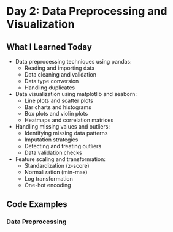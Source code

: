 # Day 2: Data Preprocessing and Visualization

## What I Learned Today
- Data preprocessing techniques using pandas:
  - Reading and importing data
  - Data cleaning and validation
  - Data type conversion
  - Handling duplicates
- Data visualization using matplotlib and seaborn:
  - Line plots and scatter plots
  - Bar charts and histograms 
  - Box plots and violin plots
  - Heatmaps and correlation matrices
- Handling missing values and outliers:
  - Identifying missing data patterns
  - Imputation strategies
  - Detecting and treating outliers
  - Data validation checks
- Feature scaling and transformation:
  - Standardization (z-score)
  - Normalization (min-max)
  - Log transformation
  - One-hot encoding

## Code Examples

### Data Preprocessing
